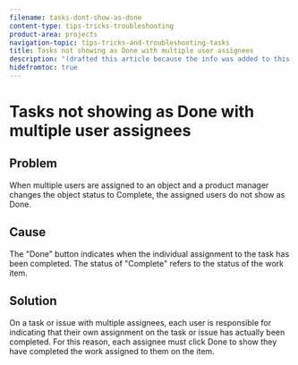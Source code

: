 ```yaml
---
filename: tasks-dont-show-as-done
content-type: tips-tricks-troubleshooting
product-area: projects
navigation-topic: tips-tricks-and-troubleshooting-tasks
title: Tasks not showing as Done with multiple user assignees
description: "(drafted this article because the info was added to this one: /Content/Workfront basics/Using Home/Using the Home Area/mark-item-done-in-home.html)"
hidefromtoc: true
---
```


# Tasks not showing as Done with multiple user assignees

<!--
<p data-mc-conditions="QuicksilverOrClassic.Draft mode">(drafted this article because the info was added to this one: /Content/Workfront basics/Using Home/Using the Home Area/mark-item-done-in-home.html)</p>
-->

## Problem

When multiple users are assigned to an object and a product manager changes the object status to Complete, the assigned users do not show as Done.

## Cause

The "Done" button indicates when the individual assignment to the task has been completed. The status of "Complete" refers to the status of the work item.

## Solution

On a task or issue with multiple assignees, each user is responsible for indicating that their own assignment on the task or issue has actually been completed. For this reason, each assignee must click Done to show they have completed the work assigned to them on the item. 
